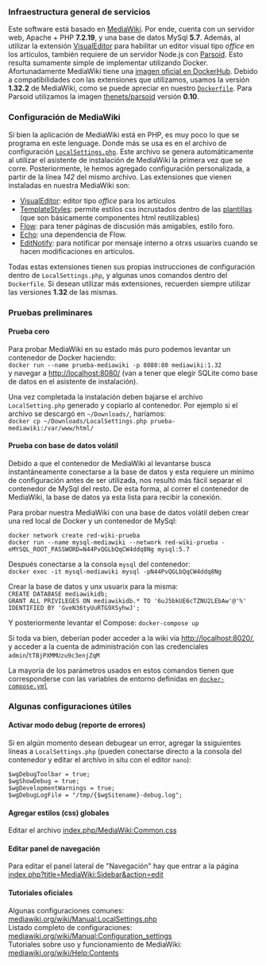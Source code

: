### Infraestructura general de servicios
Este software está basado en [MediaWiki](https://www.mediawiki.org/wiki/MediaWiki/es). Por ende, cuenta con un servidor web, Apache + PHP **7.2.19**, y una base de datos MySql **5.7**. Además, al utilizar la extensión [VisualEditor](https://www.mediawiki.org/wiki/Extension:VisualEditor) para habilitar un editor visual tipo *office* en los artículos, también requiere de un servidor Node.js con [Parsoid](https://www.mediawiki.org/wiki/Parsoid). Esto resulta sumamente simple de implementar utilizando Docker. Afortunadamente MediaWiki tiene una [imagen oficial en DockerHub](https://hub.docker.com/_/mediawiki). Debido a compatibilidades con las extensiones que utilizamos, usamos la versión **1.32.2** de MediaWiki, como se puede apreciar en nuestro [`Dockerfile`](Dockerfile). Para Parsoid utilizamos la imagen [thenets/parsoid](https://hub.docker.com/r/thenets/parsoid/) versión **0.10**.

### Configuración de MediaWiki
Si bien la aplicación de MediaWiki está en PHP, es muy poco lo que se programa en este lenguage. Donde más se usa es en el archivo de configuración [`LocalSettings.php`](LocalSettings.php). Este archivo se genera automáticamente al utilizar el asistente de instalación de MediaWiki la primera vez que se corre. Posteriormente, le hemos agregado configuración personalizada, a partir de la línea *142* del mismo archivo. Las extensiones que vienen instaladas en nuestra MediaWiki son:
- [VisualEditor](https://www.mediawiki.org/wiki/Extension:VisualEditor): editor tipo *office* para los artículos
- [TemplateStyles](https://www.mediawiki.org/wiki/Extension:TemplateStyles): permite estilos css incrustados dentro de las [plantillas](https://www.mediawiki.org/wiki/Help:Templates) (que son básicamente componentes html reutilizables)
- [Flow](https://www.mediawiki.org/wiki/Extension:Flow): para tener páginas de discusión más amigables, estilo foro.
- [Echo](https://www.mediawiki.org/wiki/Extension:Echo): una dependencia de Flow.
- [EditNotify](https://www.mediawiki.org/wiki/Extension:EditNotify): para notificar por mensaje interno a otrxs usuarixs cuando se hacen modificaciones en artículos.

Todas estas extensiones tienen sus propias instrucciones de configuración dentro de `LocalSettings.php`, y algunas unos comandos dentro del `Dockerfile`. Si desean utilizar más extensiones, recuerden siempre utilizar las versiones **1.32** de las mismas.

### Pruebas preliminares
#### Prueba cero
Para probar MediaWiki en su estado más puro podemos levantar un contenedor de Docker haciendo:   
`docker run --name prueba-mediawiki -p 8080:80 mediawiki:1.32`   
y navegar a [http://localhost:8080/](http://localhost:8080/) (van a tener que elegir SQLite como base de datos en el asistente de instalación).

Una vez completada la instalación deben bajarse el archivo `LocalSetting.php` generado y copiarlo al contenedor. Por ejemplo si el archivo se descargó en `~/Downloads/`, haríamos:   
`docker cp ~/Downloads/LocalSettings.php prueba-mediawiki:/var/www/html/`

#### Prueba con base de datos volátil
Debido a que el contenedor de MediaWiki al levantarse busca instantáneamente conectarse a la base de datos y esta requiere un mínimo de configuración antes de ser utilizada, nos resultó más fácil separar el contenedor de MySql del resto. De esta forma, al correr el contenedor de MediaWiki, la base de datos ya esta lista para recibir la conexión.

Para probar nuestra MediaWiki con una base de datos volátil deben crear una red local de Docker y un contenedor de MySql:   
```
docker network create red-wiki-prueba
docker run --name mysql-mediawiki --network red-wiki-prueba -eMYSQL_ROOT_PASSWORD=N44PvQGLbQqCW4ddq8Ng mysql:5.7
```

Después conectarse a la consola `mysql` del contenedor:   
`docker exec -it mysql-mediawiki mysql -pN44PvQGLbQqCW4ddq8Ng`

Crear la base de datos y unx usuarix para la misma:   
`CREATE DATABASE mediawikidb;`   
`GRANT ALL PRIVILEGES ON mediawikidb.* TO '6uJ5bkUE6cTZNU2LEbAw'@'%' IDENTIFIED BY 'GveN36tyUuRTG9XSyhwJ';`

Y posteriormente levantar el Compose: `docker-compose up`

Si toda va bien, deberían poder acceder a la wiki vía [http://localhost:8020/](http://localhost:8020/), y acceder a la cuenta de administración con las credenciales `admin`/`tTBjPXMMUzu9c3enjZqM`

La mayoría de los parámetros usados en estos comandos tienen que corresponderse con las variables de entorno definidas en [`docker-compose.yml`](docker-compose.yml)

### Algunas configuraciones útiles
#### Activar modo debug (reporte de errores)

Si en algún momento desean debugear un error, agregar la ssiguientes líneas a `LocalSettings.php` (pueden conectarse directo a la consola del contenedor y editar el archivo in situ con el editor `nano`):
```$wgShowExceptionDetails = true;
$wgDebugToolbar = true;
$wgShowDebug = true;
$wgDevelopmentWarnings = true;
$wgDebugLogFile = "/tmp/{$wgSitename}-debug.log";
```

#### Agregar estilos (css) globales
Editar el archivo [index.php/MediaWiki:Common.css](http://localhost:8020/index.php/MediaWiki:Common.css)

#### Editar panel de navegación
Para editar el panel lateral de "Navegación" hay que entrar a la página [index.php?title=MediaWiki:Sidebar&action=edit](http://localhost:8020/index.php?title=MediaWiki:Sidebar&action=edit)

#### Tutoriales oficiales
Algunas configuraciones comunes: [mediawiki.org/wiki/Manual:LocalSettings.php](https://www.mediawiki.org/wiki/Manual:LocalSettings.php)   
Listado completo de configuraciones: [mediawiki.org/wiki/Manual:Configuration_settings](https://www.mediawiki.org/wiki/Manual:Configuration_settings)   
Tutoriales sobre uso y funcionamiento de MediaWiki: [mediawiki.org/wiki/Help:Contents](https://www.mediawiki.org/wiki/Help:Contents)   
